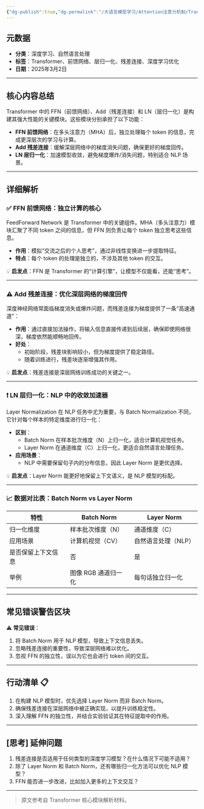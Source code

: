 ```yaml
---
{"dg-publish":true,"dg-permalink":"/大语言模型学习/Attention注意力机制/Transformer核心模块解析：FFN、Add-&-LN-的作用与应用","dg-home":false,"dg-description":"在此输入笔记的描述","dg-hide":false,"dg-hide-title":false,"dg-show-backlinks":true,"dg-show-local-graph":true,"dg-show-inline-title":true,"dg-pinned":false,"dg-passphrase":"在此输入访问密码","dg-enable-mathjax":false,"dg-enable-mermaid":false,"dg-enable-uml":false,"dg-note-icon":0,"dg-enable-dataview":false,"tags":["NLP"],"permalink":"/大语言模型学习/Attention注意力机制/Transformer核心模块解析：FFN、Add-&-LN-的作用与应用/","dgShowBacklinks":true,"dgShowLocalGraph":true,"dgShowInlineTitle":true,"dgPassFrontmatter":true,"noteIcon":0,"created":"2025-04-04T12:53:26.000+08:00","updated":"2025-04-13T13:06:02.000+08:00"}
---
```




## 元数据
- **分类**：深度学习、自然语言处理
- **标签**：Transformer、前馈网络、层归一化、残差连接、深度学习优化
- **日期**：2025年3月2日  

---



## 核心内容总结
Transformer 中的 FFN（前馈网络）、Add（残差连接）和 LN（层归一化）是构建其强大性能的关键模块。这些模块分别承担了以下功能：
- **FFN 前馈网络**：在多头注意力（MHA）后，独立处理每个 token 的信息，完成更深层次的学习与计算。
- **Add 残差连接**：缓解深层网络中的梯度消失问题，确保更好的梯度回传。
- **LN 层归一化**：加速模型收敛，避免梯度爆炸/消失问题，特别适合 NLP 场景。

---



## 详细解析

### ✅ **FFN 前馈网络：独立计算的核心**
FeedForward Network 是 Transformer 中的关键组件。MHA（多头注意力）模块汇聚了不同 token 之间的信息，但 FFN 则负责让每个 token 独立思考这些信息。
- **作用**：模拟“交流之后的个人思考”，通过非线性变换进一步提取特征。
- **特点**：每个 token 的处理是独立的，不涉及其他 token 的交互。

💡 **启发点**：FFN 是 Transformer 的“计算引擎”，让模型不仅能看，还能“思考”。

---


### ⚠️ **Add 残差连接：优化深层网络的梯度回传**
深度神经网络常面临梯度消失或爆炸问题，而残差连接为梯度提供了一条“高速通道”：
- **作用**：通过直接加法操作，将输入信息直接传递到后续层，确保即使网络很深，梯度依然能顺畅地回传。
- **好处**：
  - 初始阶段，残差块影响较小，但为梯度提供了稳定路径。
  - 随着训练进行，残差块逐渐增强其作用。

💡 **启发点**：残差连接是深层网络训练成功的关键之一。

---


### ❗️ **LN 层归一化：NLP 中的收敛加速器**
Layer Normalization 在 NLP 任务中尤为重要，与 Batch Normalization 不同，它针对每个样本的特定维度进行归一化：
- **区别**：
  - Batch Norm 在样本批次维度（N）上归一化，适合计算机视觉任务。
  - Layer Norm 在通道维度（C）上归一化，更适合自然语言处理任务。
- **应用场景**：
  - NLP 中需要保留句子内的分布信息，因此 Layer Norm 是更优选择。

💡 **启发点**：Layer Norm 能更好地保留上下文语义，是 NLP 模型的标配。

---


### 📈 数据对比表：Batch Norm vs Layer Norm
| 特性               | Batch Norm                  | Layer Norm                  |
|--------------------|----------------------------|-----------------------------|
| 归一化维度         | 样本批次维度（N）           | 通道维度（C）               |
| 应用场景           | 计算机视觉（CV）            | 自然语言处理（NLP）         |
| 是否保留上下文信息 | 否                         | 是                          |
| 举例               | 图像 RGB 通道归一化         | 每句话独立归一化            |

---



## 常见错误警告区块
⚠️ **常见错误**：
1. 将 Batch Norm 用于 NLP 模型，导致上下文信息丢失。
2. 忽略残差连接的重要性，导致深层网络难以优化。
3. 忽视 FFN 的独立性，误以为它也会进行 token 间的交互。

---



## 行动清单 📋
1. 在构建 NLP 模型时，优先选择 Layer Norm 而非 Batch Norm。
2. 确保残差连接在深层网络中被正确实现，以提升训练稳定性。
3. 深入理解 FFN 的独立性，并结合实验验证其在特征提取中的作用。

---



## [思考] 延伸问题
1. 残差连接是否适用于任何类型的深度学习模型？在什么情况下可能不适用？
2. 除了 Layer Norm 和 Batch Norm，还有哪些归一化方法可以优化 NLP 模型？
3. FFN 能否进一步改进，比如加入更多的上下文交互？

---

> 原文参考自 Transformer 核心模块解析材料。
